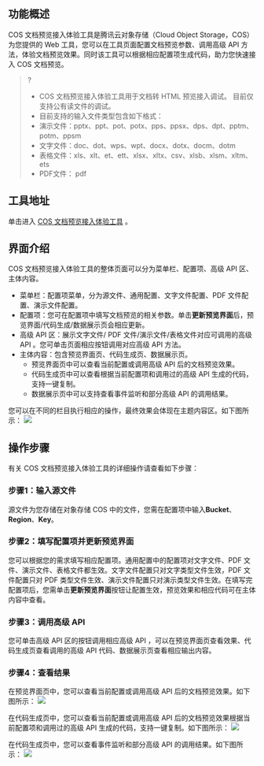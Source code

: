 ## 功能概述

COS 文档预览接入体验工具是腾讯云对象存储（Cloud Object Storage，COS）为您提供的 Web 工具，您可以在工具页面配置文档预览参数、调用高级 API 方法，体验文档预览效果。同时该工具可以根据相应配置项生成代码，助力您快速接入 COS 文档预览。

>?
> - COS 文档预览接入体验工具用于文档转 HTML 预览接入调试。 目前仅支持公有读文件的调试。
> - 目前支持的输入文件类型包含如下格式：
>  - 演示文件：pptx、ppt、pot、potx、pps、ppsx、dps、dpt、pptm、potm、ppsm
>  - 文字文件：doc、dot、wps、wpt、docx、dotx、docm、dotm
>  - 表格文件：xls、xlt、et、ett、xlsx、xltx、csv、xlsb、xlsm、xltm、ets
>  - PDF文件： pdf
>

## 工具地址

单击进入 [COS 文档预览接入体验工具](https://ci-exhibition.cloud.tencent.com/tools/doc-preview/#/) 。

## 界面介绍

COS 文档预览接入体验工具的整体页面可以分为菜单栏、配置项、高级 API 区、主体内容。
- 菜单栏：配置项菜单，分为源文件、通用配置、文字文件配置、PDF 文件配置、演示文件配置。
- 配置项：您可在配置项中填写文档预览的相关参数。单击**更新预览界面**后，预览界面/代码生成/数据展示页会相应更新。
- 高级 API 区：展示文字文件/ PDF 文件/演示文件/表格文件对应可调用的高级 API 。您可单击页面相应按钮调用对应高级 API 方法。
- 主体内容：包含预览界面页、代码生成页、数据展示页。
  - 预览界面页中可以查看当前配置或调用高级 API 后的文档预览效果。
  - 代码生成页中可以查看根据当前配置项和调用过的高级 API 生成的代码，支持一键复制。
  - 数据展示页中可以支持查看事件监听和部分高级 API 的调用结果。
  
您可以在不同的栏目执行相应的操作，最终效果会体现在主题内容区。如下图所示：
![](https://qcloudimg.tencent-cloud.cn/raw/9c0cf723e1452e79f804bd13fe038595.jpg)


## 操作步骤

有关 COS 文档预览接入体验工具的详细操作请查看如下步骤：

### 步骤1：输入源文件

源文件为您存储在对象存储 COS 中的文件，您需在配置项中输入**Bucket**、**Region**、**Key**。

### 步骤2：填写配置项并更新预览界面

您可以根据您的需求填写相应配置项。通用配置中的配置项对文字文件、PDF 文件、演示文件、表格文件都生效。文字文件配置只对文字类型文件生效，PDF 文件配置只对 PDF 类型文件生效、演示文件配置只对演示类型文件生效。在填写完配置项后，您需单击**更新预览界面**按钮让配置生效，预览效果和相应代码可在主体内容中查看。

### 步骤3：调用高级 API

您可单击高级 API 区的按钮调用相应高级 API ，可以在预览界面页查看效果、代码生成页查看调用的高级 API 代码、数据展示页查看相应输出内容。

### 步骤4：查看结果

在预览界面页中，您可以查看当前配置或调用高级 API 后的文档预览效果。如下图所示：
![](https://qcloudimg.tencent-cloud.cn/raw/83e669f004d5f460d97b4957d0084c38.jpg)

在代码生成页中，您可以查看当前配置或调用高级 API 后的文档预览效果根据当前配置项和调用过的高级 API 生成的代码，支持一键复制。如下图所示：
![](https://qcloudimg.tencent-cloud.cn/raw/733edf7251ae5f00e1276612487b4cdf.jpg)

在代码生成页中，您可以查看事件监听和部分高级 API 的调用结果。如下图所示：
![](https://qcloudimg.tencent-cloud.cn/raw/32df6829a2a8f37c2cc037b1a44a0218.jpg)

